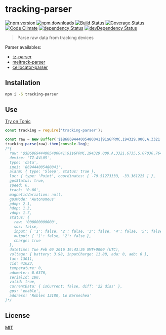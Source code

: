 # tracking-parser

[![npm version](https://img.shields.io/npm/v/tracking-parser.svg?style=flat-square)](https://www.npmjs.com/package/tracking-parser)
[![npm downloads](https://img.shields.io/npm/dm/tracking-parser.svg?style=flat-square)](https://www.npmjs.com/package/tracking-parser)
[![Build Status](https://img.shields.io/travis/lgaticaq/tracking-parser.svg?style=flat-square)](https://travis-ci.org/lgaticaq/tracking-parser)
[![Coverage Status](https://img.shields.io/coveralls/lgaticaq/tracking-parser/master.svg?style=flat-square)](https://coveralls.io/github/lgaticaq/tracking-parser?branch=master)
[![Code Climate](https://img.shields.io/codeclimate/github/lgaticaq/tracking-parser.svg?style=flat-square)](https://codeclimate.com/github/lgaticaq/tracking-parser)
[![dependency Status](https://img.shields.io/david/lgaticaq/tracking-parser.svg?style=flat-square)](https://david-dm.org/lgaticaq/tracking-parser#info=dependencies)
[![devDependency Status](https://img.shields.io/david/dev/lgaticaq/tracking-parser.svg?style=flat-square)](https://david-dm.org/lgaticaq/tracking-parser#info=devDependencies)

> Parse raw data from tracking devices

Parser availables:

* [tz-parser](https://www.npmjs.com/package/tz-parser)
* [meitrack-parser](https://www.npmjs.com/package/meitrack-parser)
* [cellocator-parser](https://www.npmjs.com/package/cellocator-parser)

## Installation

```bash
npm i -S tracking-parser
```

## Use

[Try on Tonic](https://tonicdev.com/npm/tracking-parser)
```js
const tracking = require('tracking-parser');

const raw = new Buffer('$$B6869444005480041|91$GPRMC,194329.000,A,3321.6735,S,07030.7640,W,0.00,0.00,090216,,,A*6C|02.1|01.3|01.7|000000000000|20160209194326|13981188|00000000|32D3A03F|0000|0.6376|0100|7B20\r\n');
tracking.parse(raw).then(console.log);
/*{
  raw: '$$B6869444005480041|91$GPRMC,194329.000,A,3321.6735,S,07030.7640,W,0.00,0.00,090216,,,A*6C|02.1|01.3|01.7|000000000000|20160209194326|13981188|00000000|32D3A03F|0000|0.6376|0100|7B20\r\n',
  device: 'TZ-AVL05',
  type: 'data',
  imei: '869444005480041',
  alarm: { type: 'Sleep', status: true },
  loc: { type: 'Point', coordinates: [ -70.51273333, -33.361225 ] },
  gpsStatus: true,
  speed: 0,
  track: '0.00',
  magneticVariation: null,
  gpsMode: 'Autonomous'
  pdop: 2.1,
  hdop: 1.3,
  vdop: 1.7,
  status: {
    raw: '000000000000',
    sos: false,
    input: { '1': false, '2': false, '3': false, '4': false, '5': false },
    output: { '1': false, '2': false },
    charge: true
  },
  datetime: Tue Feb 09 2016 19:43:26 GMT+0000 (UTC),
  voltage: { battery: 3.98, inputCharge: 11.88, ada: 0, adb: 0 },
  lac: 13011,
  cid: 41023,
  temperature: 0,
  odometer: 0.6376,
  serialId: 100,
  valid: true,
  currentData: { isCurrent: false, diff: '22 días' },
  gps: 'enable',
  address: 'Robles 13180, Lo Barnechea'
}*/
```

## License

[MIT](https://tldrlegal.com/license/mit-license)
